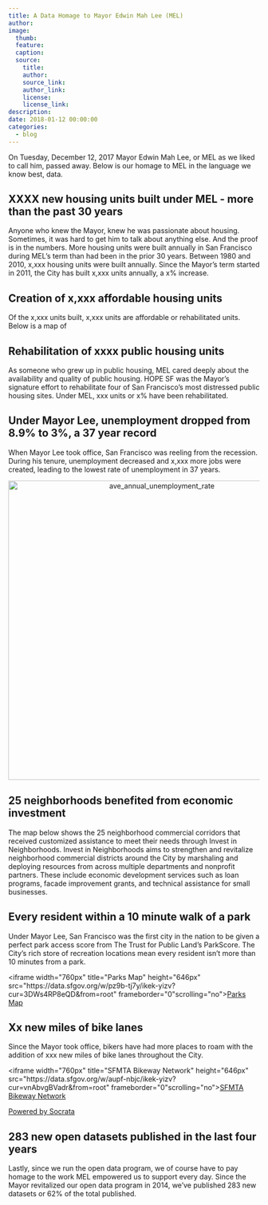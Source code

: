 ```yaml
---
title: A Data Homage to Mayor Edwin Mah Lee (MEL)
author:
image:
  thumb:
  feature:
  caption:
  source:
    title:
    author:
    source_link:
    author_link:
    license:
    license_link:
description:
date: 2018-01-12 00:00:00
categories:
  - blog
---
```



On Tuesday, December 12, 2017 Mayor Edwin Mah Lee, or MEL as we liked to call him, passed away. Below is our homage to MEL in the language we know best, data.

## XXXX new housing units built under MEL - more than the past 30 years

Anyone who knew the Mayor, knew he was passionate about housing. Sometimes, it was hard to get him to talk about anything else. And the proof is in the numbers. More housing units were built annually in San Francisco during MEL’s term than had been in the prior 30 years. Between 1980 and 2010, x,xxx housing units were built annually. Since the Mayor’s term started in 2011, the City has built x,xxx units annually, a x% increase.

## Creation of x,xxx affordable housing units

Of the x,xxx units built, x,xxx units are affordable or rehabilitated units. Below is a map of

## Rehabilitation of xxxx public housing units

As someone who grew up in public housing, MEL cared deeply about the availability and quality of public housing. HOPE SF was the Mayor’s signature effort to rehabilitate four of San Francisco’s most distressed public housing sites. Under MEL, xxx units or x% have been rehabilitated.

## Under Mayor Lee, unemployment dropped from 8.9% to 3%, a 37 year record

When Mayor Lee took office, San Francisco was reeling from the recession. During his tenure, unemployment decreased and x,xxx more jobs were created, leading to the lowest rate of unemployment in 37 years.

<div>
    <a href="https://plot.ly/~dblakev/1/?share_key=tOymhMWGRWiiq70p3BBNqN" target="_blank" title="ave_annual_unemployment_rate" style="display: block; text-align: center;"><img src="https://plot.ly/~dblakev/1.png?share_key=tOymhMWGRWiiq70p3BBNqN" alt="ave_annual_unemployment_rate" style="max-width: 100%;width: 600px;" width="600" onerror="this.onerror=null;this.src='https://plot.ly/404.png';" /></a>
    <script data-plotly="dblakev:1" sharekey-plotly="tOymhMWGRWiiq70p3BBNqN" src="https://plot.ly/embed.js" async=""></script>
</div>

## 25 neighborhoods benefited from economic investment

The map below shows the 25 neighborhood commercial corridors that received customized assistance to meet their  needs through Invest in Neighborhoods. Invest in Neighborhoods aims to strengthen and revitalize neighborhood commercial districts around the City by marshaling and deploying resources from across multiple departments and nonprofit partners. These include economic development services such as loan programs, facade improvement grants, and technical assistance for small businesses.

## Every resident within a 10 minute walk of a park

Under Mayor Lee, San Francisco was the first city in the nation to be given a perfect park access score from The Trust for Public Land’s ParkScore. The City’s rich store of recreation locations mean every resident isn’t more than 10 minutes from a park.

<div>
    &lt;iframe width="760px" title="Parks Map" height="646px" src="https://data.sfgov.org/w/pz9b-tj7y/ikek-yizv?cur=3DWs4RP8eQD&amp;from=root" frameborder="0"scrolling="no"&gt;<a href="https://data.sfgov.org/Culture-and-Recreation/Parks-Map/pz9b-tj7y" title="Parks Map" target="_blank">Parks Map</a>
</div>

## Xx new miles of bike lanes

Since the Mayor took office, bikers have had more places to roam with the addition of xxx new miles of bike lanes throughout the City.

<div>
    &lt;iframe width="760px" title="SFMTA Bikeway Network" height="646px" src="https://data.sfgov.org/w/aupf-nbjc/ikek-yizv?cur=vnAbvgBVadr&amp;from=root" frameborder="0"scrolling="no"&gt;<a href="https://data.sfgov.org/Transportation/SFMTA-Bikeway-Network/aupf-nbjc" title="SFMTA Bikeway Network" target="_blank">SFMTA Bikeway Network</a><p><a href="http://www.socrata.com/" target="_blank">Powered by Socrata</a></p>
</div>

## 283 new open datasets published in the last four years

Lastly, since we run the open data program, we of course have to pay homage to the work MEL empowered us to support every day. Since the Mayor revitalized our open data program in 2014, we’ve published 283 new datasets or 62% of the total published.